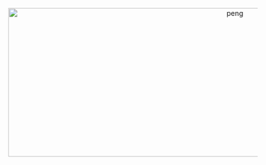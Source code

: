 <!--
**officialnico/officialnico** is a ✨ _special_ ✨ repository because its `README.md` (this file) appears on your GitHub profile.
-->
[]("https://giphy.com/embed/zuZHaMcMHsAQ8")

<div align="center">
  <img height="300" width="900" src="https://tasvisuals.com/img/TAS-Visuals-bubbles-web.jpg" alt="peng" />
</div>


